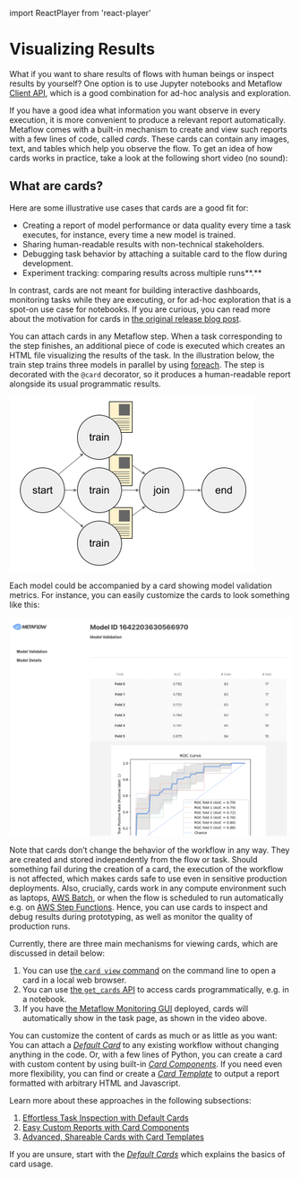 import ReactPlayer from 'react-player'

# Visualizing Results

What if you want to share results of flows with human beings or inspect results by yourself? One option is to use Jupyter notebooks and Metaflow [Client API](../metaflow/client), which is a good combination for ad-hoc analysis and exploration.

If you have a good idea what information you want observe in every execution, it is more convenient to produce a relevant report automatically. Metaflow comes with a built-in mechanism to create and view such reports with a few lines of code, called _cards_. These cards can contain any images, text, and tables which help you observe the flow. To get an idea of how cards works in practice, take a look at the following short video (no sound):

<ReactPlayer controls url="https://www.youtube.com/watch?v=YSJXn6KLzXg" />

## What are cards?

Here are some illustrative use cases that cards are a good fit for:

- Creating a report of model performance or data quality every time a task executes, for instance, every time a new model is trained.
- Sharing human-readable results with non-technical stakeholders.
- Debugging task behavior by attaching a suitable card to the flow during development.
- Experiment tracking: comparing results across multiple runs**.**

In contrast, cards are not meant for building interactive dashboards, monitoring tasks while they are executing, or for ad-hoc exploration that is a spot-on use case for notebooks. If you are curious, you can read more about the motivation for cards in [the original release blog post](https://outerbounds.com/blog/integrating-pythonic-visual-reports-into-ml-pipelines/).

You can attach cards in any Metaflow step. When a task corresponding to the step finishes, an additional piece of code is executed which creates an HTML file visualizing the results of the task. In the illustration below, the train step trains three models in parallel by using [foreach](../metaflow/basics#foreach). The step is decorated with the `@card` decorator, so it produces a human-readable report alongside its usual programmatic results.

![](/assets/Visualizing_Results.png)

Each model could be accompanied by a card showing model validation metrics. For instance, you can easily customize the cards to look something like this:

![](/assets/card-docs-roc.png)

Note that cards don’t change the behavior of the workflow in any way. They are created and stored independently from the flow or task. Should something fail during the creation of a card, the execution of the workflow is not affected, which makes cards safe to use even in sensitive production deployments. Also, crucially, cards work in any compute environment such as laptops, [AWS Batch](../metaflow/scaling), or when the flow is scheduled to run automatically e.g. on [AWS Step Functions](../going-to-production-with-metaflow/scheduling-metaflow-flows). Hence, you can use cards to inspect and debug results during prototyping, as well as monitor the quality of production runs.

Currently, there are three main mechanisms for viewing cards, which are discussed in detail below:

1. You can use [the `card view` command](../metaflow/visualizing-results/effortless-task-inspection-with-default-cards) on the command line to open a card in a local web browser.
2. You can use [the `get_cards` API](../metaflow/visualizing-results/effortless-task-inspection-with-default-cards#accessing-cards-via-an-api) to access cards programmatically, e.g. in a notebook.
3. If you have [the Metaflow Monitoring GUI](https://netflixtechblog.com/open-sourcing-a-monitoring-gui-for-metaflow-75ff465f0d60) deployed, cards will automatically show in the task page, as shown in the video above.

You can customize the content of cards as much or as little as you want: You can attach a [_Default Card_](../metaflow/visualizing-results/effortless-task-inspection-with-default-cards) to any existing workflow without changing anything in the code. Or, with a few lines of Python, you can create a card with custom content by using built-in [_Card Components_](../metaflow/visualizing-results/easy-custom-reports-with-card-components). If you need even more flexibility, you can find or create a [_Card Template_](../metaflow/visualizing-results/advanced-shareable-cards-with-card-templates) to output a report formatted with arbitrary HTML and Javascript.

Learn more about these approaches in the following subsections:

1. [Effortless Task Inspection with Default Cards](../metaflow/visualizing-results/effortless-task-inspection-with-default-cards)
2. [Easy Custom Reports with Card Components](../metaflow/visualizing-results/easy-custom-reports-with-card-components)
3. [Advanced, Shareable Cards with Card Templates](../metaflow/visualizing-results/advanced-shareable-cards-with-card-templates)

If you are unsure, start with the [_Default Cards_](../metaflow/visualizing-results/effortless-task-inspection-with-default-cards) which explains the basics of card usage.
